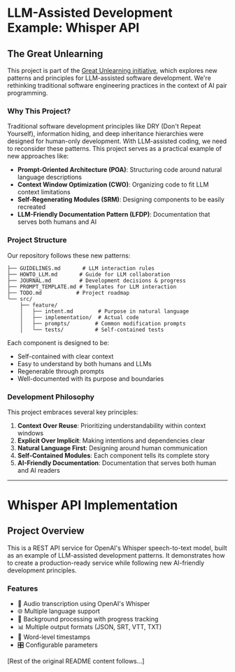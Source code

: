 # LLM-Assisted Development Example: Whisper API

## The Great Unlearning

This project is part of the [Great Unlearning initiative](https://github.com/greatunlearning), which explores new patterns and principles for LLM-assisted software development. We're rethinking traditional software engineering practices in the context of AI pair programming.

### Why This Project?

Traditional software development principles like DRY (Don't Repeat Yourself), information hiding, and deep inheritance hierarchies were designed for human-only development. With LLM-assisted coding, we need to reconsider these patterns. This project serves as a practical example of new approaches like:

- **Prompt-Oriented Architecture (POA)**: Structuring code around natural language descriptions
- **Context Window Optimization (CWO)**: Organizing code to fit LLM context limitations
- **Self-Regenerating Modules (SRM)**: Designing components to be easily recreated
- **LLM-Friendly Documentation Pattern (LFDP)**: Documentation that serves both humans and AI

### Project Structure

Our repository follows these new patterns:
```
├── GUIDELINES.md       # LLM interaction rules
├── HOWTO_LLM.md       # Guide for LLM collaboration
├── JOURNAL.md         # Development decisions & progress
├── PROMPT_TEMPLATE.md # Templates for LLM interaction
├── TODO.md           # Project roadmap
└── src/
    ├── feature/
    │   ├── intent.md        # Purpose in natural language
    │   ├── implementation/  # Actual code
    │   ├── prompts/        # Common modification prompts
    │   └── tests/          # Self-contained tests
```

Each component is designed to be:
- Self-contained with clear context
- Easy to understand by both humans and LLMs
- Regenerable through prompts
- Well-documented with its purpose and boundaries

### Development Philosophy

This project embraces several key principles:
1. **Context Over Reuse**: Prioritizing understandability within context windows
2. **Explicit Over Implicit**: Making intentions and dependencies clear
3. **Natural Language First**: Designing around human communication
4. **Self-Contained Modules**: Each component tells its complete story
5. **AI-Friendly Documentation**: Documentation that serves both human and AI readers

---

# Whisper API Implementation

## Project Overview

This is a REST API service for OpenAI's Whisper speech-to-text model, built as an example of LLM-assisted development patterns. It demonstrates how to create a production-ready service while following new AI-friendly development principles.

### Features

- 🎯 Audio transcription using OpenAI's Whisper
- 🌐 Multiple language support
- 🔄 Background processing with progress tracking
- 📊 Multiple output formats (JSON, SRT, VTT, TXT)
- 📝 Word-level timestamps
- 🎛️ Configurable parameters

[Rest of the original README content follows...]
